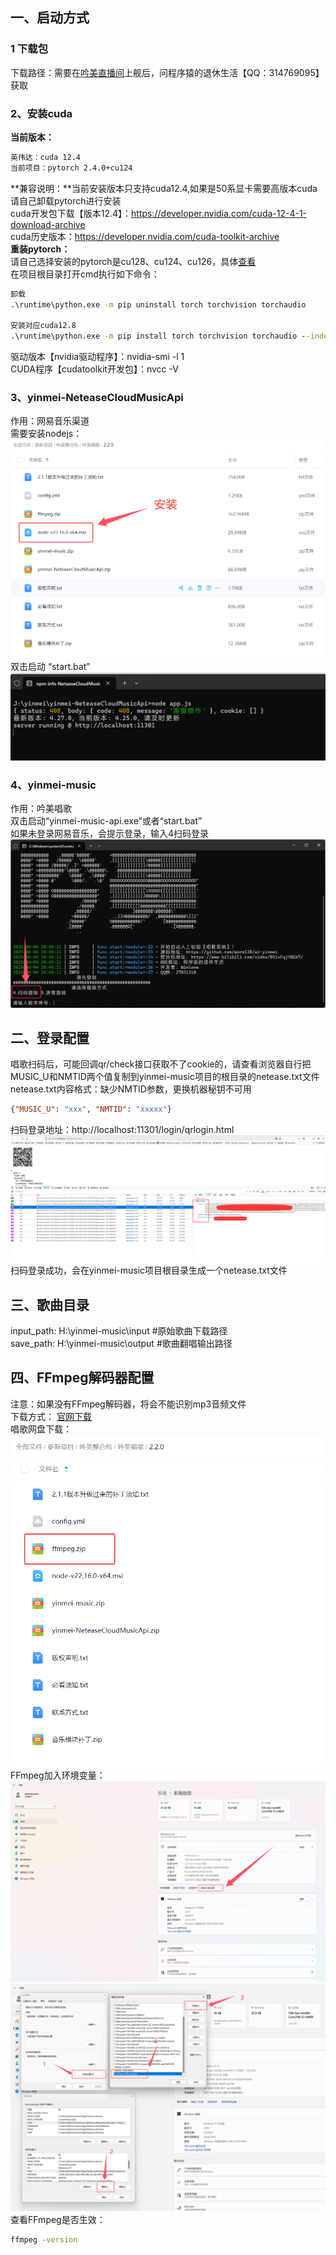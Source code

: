 ## 一、启动方式
### 1 下载包
下载路径：需要在[吟美直播间](http://live.bilibili.com/3033646)上舰后，问程序猿的退休生活【QQ：314769095】获取  

### 2、安装cuda
**当前版本：**
```cmd
英伟达：cuda 12.4
当前项目：pytorch 2.4.0+cu124
```
**兼容说明：**当前安装版本只支持cuda12.4,如果是50系显卡需要高版本cuda请自己卸载pytorch进行安装  
cuda开发包下载【版本12.4】：https://developer.nvidia.com/cuda-12-4-1-download-archive  
cuda历史版本：https://developer.nvidia.com/cuda-toolkit-archive  
**重装pytorch：**  
请自己选择安装的pytorch是cu128、cu124、cu126，具体[查看](https://pytorch.org/get-started/locally/)  
在项目根目录打开cmd执行如下命令：  
```cmd
卸载
.\runtime\python.exe -m pip uninstall torch torchvision torchaudio

安装对应cuda12.8
.\runtime\python.exe -m pip install torch torchvision torchaudio --index-url https://download.pytorch.org/whl/cu128
```

驱动版本【nvidia驱动程序】：nvidia-smi -l 1  
CUDA程序【cudatoolkit开发包】：nvcc -V  

### 3、yinmei-NeteaseCloudMusicApi
作用：网易音乐渠道  
需要安装nodejs：  
![7.png](images/yinmei-music/7.png)  
双击启动 “start.bat”  
![8.png](images/yinmei-music/8.png)  

### 4、yinmei-music
作用：吟美唱歌  
双击启动“yinmei-music-api.exe”或者“start.bat”  
如果未登录网易音乐，会提示登录，输入4扫码登录  
![9.png](images/yinmei-music/9.png)  


## 二、登录配置
唱歌扫码后，可能回调qr/check接口获取不了cookie的，请查看浏览器自行把MUSIC_U和NMTID两个值复制到yinmei-music项目的根目录的netease.txt文件  
netease.txt内容格式：缺少NMTID参数，更换机器秘钥不可用  
```json
{"MUSIC_U": "xxx", "NMTID": "xxxxx"}
```
扫码登录地址：http://localhost:11301/login/qrlogin.html  
![1.png](images/yinmei-music/1.png)  
扫码登录成功，会在yinmei-music项目根目录生成一个netease.txt文件  

## 三、歌曲目录
input_path: H:\yinmei-music\input  #原始歌曲下载路径  
save_path: H:\yinmei-music\output  #歌曲翻唱输出路径  

## 四、FFmpeg解码器配置
注意：如果没有FFmpeg解码器，将会不能识别mp3音频文件  
下载方式：
[官网下载](https://ffmpeg.org/download.html#build-windows)  
唱歌网盘下载：  
![4.png](images/yinmei-music/4.png)  
FFmpeg加入环境变量：
![5.png](images/yinmei-music/5.png)  
![6.png](images/yinmei-music/6.png)  
查看FFmpeg是否生效：  
```cmd
ffmpeg -version
```
